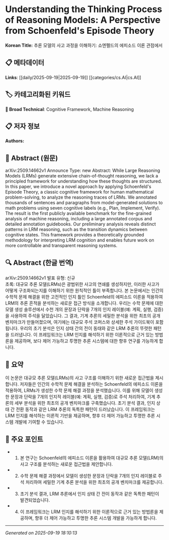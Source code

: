 
# Understanding the Thinking Process of Reasoning Models: A Perspective from Schoenfeld's Episode Theory

**Korean Title:** 추론 모델의 사고 과정을 이해하기: 쇼엔펠드의 에피소드 이론 관점에서

## 📋 메타데이터

**Links**: [[daily/2025-09-19|2025-09-19]] [[categories/cs.AI|cs.AI]]

## 🏷️ 카테고리화된 키워드
**🔬 Broad Technical**: Cognitive Framework, Machine Reasoning

## 📋 저자 정보

**Authors:** 

## 📄 Abstract (원문)

arXiv:2509.14662v1 Announce Type: new 
Abstract: While Large Reasoning Models (LRMs) generate extensive chain-of-thought reasoning, we lack a principled framework for understanding how these thoughts are structured. In this paper, we introduce a novel approach by applying Schoenfeld's Episode Theory, a classic cognitive framework for human mathematical problem-solving, to analyze the reasoning traces of LRMs. We annotated thousands of sentences and paragraphs from model-generated solutions to math problems using seven cognitive labels (e.g., Plan, Implement, Verify). The result is the first publicly available benchmark for the fine-grained analysis of machine reasoning, including a large annotated corpus and detailed annotation guidebooks. Our preliminary analysis reveals distinct patterns in LRM reasoning, such as the transition dynamics between cognitive states. This framework provides a theoretically grounded methodology for interpreting LRM cognition and enables future work on more controllable and transparent reasoning systems.

## 🔍 Abstract (한글 번역)

arXiv:2509.14662v1 발표 유형: 신규  
초록: 대규모 추론 모델(LRMs)은 광범위한 사고의 연쇄를 생성하지만, 이러한 사고가 어떻게 구조화되는지를 이해하기 위한 원칙적인 틀이 부족합니다. 본 논문에서는 인간의 수학적 문제 해결을 위한 고전적인 인지 틀인 Schoenfeld의 에피소드 이론을 적용하여 LRM의 추론 흔적을 분석하는 새로운 접근 방식을 소개합니다. 우리는 수학 문제에 대한 모델 생성 솔루션에서 수천 개의 문장과 단락을 7개의 인지 레이블(예: 계획, 실행, 검증)을 사용하여 주석을 달았습니다. 그 결과, 기계 추론의 세밀한 분석을 위한 최초의 공개 벤치마크가 만들어졌으며, 여기에는 대규모 주석 코퍼스와 상세한 주석 가이드북이 포함됩니다. 우리의 초기 분석은 인지 상태 간의 전이 동태와 같은 LRM 추론의 뚜렷한 패턴을 드러냅니다. 이 프레임워크는 LRM 인지를 해석하기 위한 이론적으로 근거 있는 방법론을 제공하며, 보다 제어 가능하고 투명한 추론 시스템에 대한 향후 연구를 가능하게 합니다.

## 📝 요약

이 논문은 대규모 추론 모델(LRMs)의 사고 구조를 이해하기 위한 새로운 접근법을 제시합니다. 저자들은 인간의 수학적 문제 해결을 분석하는 Schoenfeld의 에피소드 이론을 적용하여, LRMs가 생성한 수학 문제 해결 과정을 분석했습니다. 이를 위해 모델이 생성한 문장과 단락을 7개의 인지적 레이블(예: 계획, 실행, 검증)로 주석 처리하여, 기계 추론의 세부 분석을 위한 최초의 공개 벤치마크를 구축했습니다. 초기 분석 결과, 인지 상태 간 전환 동작과 같은 LRM 추론의 독특한 패턴이 드러났습니다. 이 프레임워크는 LRM 인지를 해석하는 이론적 기반을 제공하며, 향후 더 제어 가능하고 투명한 추론 시스템 개발에 기여할 수 있습니다.

## 🎯 주요 포인트

- 1. 본 연구는 Schoenfeld의 에피소드 이론을 활용하여 대규모 추론 모델(LRM)의 사고 구조를 분석하는 새로운 접근법을 제안합니다.

- 2. 수학 문제 해결 과정에서 모델이 생성한 문장과 단락을 7개의 인지 레이블로 주석 처리하여 세밀한 기계 추론 분석을 위한 최초의 공개 벤치마크를 제공합니다.

- 3. 초기 분석 결과, LRM 추론에서 인지 상태 간 전이 동작과 같은 독특한 패턴이 발견되었습니다.

- 4. 이 프레임워크는 LRM 인지를 해석하기 위한 이론적으로 근거 있는 방법론을 제공하며, 향후 더 제어 가능하고 투명한 추론 시스템 개발을 가능하게 합니다.

---

*Generated on 2025-09-19 18:10:13*